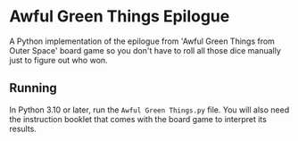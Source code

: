 # Awful Green Things Epilogue
A Python implementation of the epilogue from 'Awful Green Things from Outer Space' board game so you don't have to roll all those dice manually just to figure out who won.

## Running
In Python 3.10 or later, run the `Awful Green Things.py` file. You will also need the instruction booklet that comes with the board game to interpret its results.
